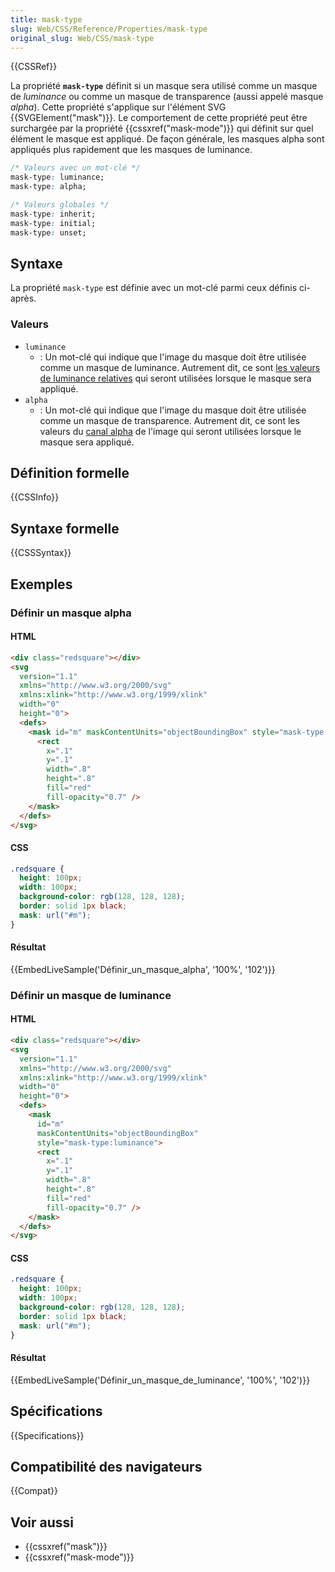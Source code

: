 ```yaml
---
title: mask-type
slug: Web/CSS/Reference/Properties/mask-type
original_slug: Web/CSS/mask-type
---
```


{{CSSRef}}

La propriété **`mask-type`** définit si un masque sera utilisé comme un masque de _luminance_ ou comme un masque de transparence (aussi appelé masque _alpha_). Cette propriété s'applique sur l'élément SVG {{SVGElement("mask")}}. Le comportement de cette propriété peut être surchargée par la propriété {{cssxref("mask-mode")}} qui définit sur quel élément le masque est appliqué. De façon générale, les masques alpha sont appliqués plus rapidement que les masques de luminance.

```css
/* Valeurs avec un mot-clé */
mask-type: luminance;
mask-type: alpha;

/* Valeurs globales */
mask-type: inherit;
mask-type: initial;
mask-type: unset;
```

## Syntaxe

La propriété `mask-type` est définie avec un mot-clé parmi ceux définis ci-après.

### Valeurs

- `luminance`
  - : Un mot-clé qui indique que l'image du masque doit être utilisée comme un masque de luminance. Autrement dit, ce sont [les valeurs de luminance relatives](https://fr.wikipedia.org/wiki/Luminance_relative) qui seront utilisées lorsque le masque sera appliqué.
- `alpha`
  - : Un mot-clé qui indique que l'image du masque doit être utilisée comme un masque de transparence. Autrement dit, ce sont les valeurs du [canal alpha](https://fr.wikipedia.org/wiki/Canal_alpha) de l'image qui seront utilisées lorsque le masque sera appliqué.

## Définition formelle

{{CSSInfo}}

## Syntaxe formelle

{{CSSSyntax}}

## Exemples

### Définir un masque alpha

#### HTML

```html
<div class="redsquare"></div>
<svg
  version="1.1"
  xmlns="http://www.w3.org/2000/svg"
  xmlns:xlink="http://www.w3.org/1999/xlink"
  width="0"
  height="0">
  <defs>
    <mask id="m" maskContentUnits="objectBoundingBox" style="mask-type:alpha">
      <rect
        x=".1"
        y=".1"
        width=".8"
        height=".8"
        fill="red"
        fill-opacity="0.7" />
    </mask>
  </defs>
</svg>
```

#### CSS

```css
.redsquare {
  height: 100px;
  width: 100px;
  background-color: rgb(128, 128, 128);
  border: solid 1px black;
  mask: url("#m");
}
```

#### Résultat

{{EmbedLiveSample('Définir_un_masque_alpha', '100%', '102')}}

### Définir un masque de luminance

#### HTML

```html
<div class="redsquare"></div>
<svg
  version="1.1"
  xmlns="http://www.w3.org/2000/svg"
  xmlns:xlink="http://www.w3.org/1999/xlink"
  width="0"
  height="0">
  <defs>
    <mask
      id="m"
      maskContentUnits="objectBoundingBox"
      style="mask-type:luminance">
      <rect
        x=".1"
        y=".1"
        width=".8"
        height=".8"
        fill="red"
        fill-opacity="0.7" />
    </mask>
  </defs>
</svg>
```

#### CSS

```css
.redsquare {
  height: 100px;
  width: 100px;
  background-color: rgb(128, 128, 128);
  border: solid 1px black;
  mask: url("#m");
}
```

#### Résultat

{{EmbedLiveSample('Définir_un_masque_de_luminance', '100%', '102')}}

## Spécifications

{{Specifications}}

## Compatibilité des navigateurs

{{Compat}}

## Voir aussi

- {{cssxref("mask")}}
- {{cssxref("mask-mode")}}
